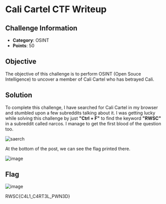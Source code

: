 # Cali Cartel CTF Writeup

## Challenge Information
- **Category**: OSINT  
- **Points**: 50

## Objective
The objective of this challenge is to perform OSINT (Open Souce Intelligence) to uncover a member of Cali Cartel who has betrayed Cali.

## Solution
To complete this challenge, I have searched for Cali Cartel in my browser and stumbled upon a few subreddits talking about it. I was getting lucky while solving this challenge by just **"Ctrl + F"** to find the keyword **"RWSC"** in a subreddit called narcos. I manage to get the first blood of the question too. 

![saerch](https://github.com/cyh0205/rawsec2024--Write-Up/assets/92976242/93f466fd-a75b-44f4-8ee9-64b7f362d480)

At the bottom of the post, we can see the flag printed there.

![image](https://github.com/cyh0205/rawsec2024--Write-Up/assets/92976242/055125c7-bd0a-4a98-832b-39c0da9dc7d9)

## Flag

![image](https://github.com/cyh0205/rawsec2024--Write-Up/assets/92976242/82759aec-e8eb-4700-8975-aed7d038305a)

RWSC{C4L1_C4RT3L_PWN3D}

